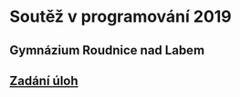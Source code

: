 # Soutěž v programování 2019
## Gymnázium Roudnice nad Labem

## [Zadání úloh ](https://docs.google.com/document/d/1kMLx7NP70j_LI3fIHY7MiGs8x0WFU2kSqjgugfY-hjo/edit?usp=sharing)
